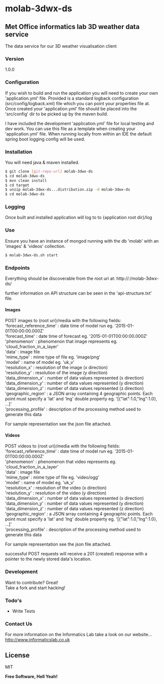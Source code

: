 # molab-3dwx-ds
## Met Office informatics lab 3D weather data service
The data service for our 3D weather visualisation client

### Version
1.0.0

### Configuration
If you wish to build and run the application you will need to create your own 'application.yml' file.
Provided is a standard logback configuration (src/config/logback.xml) file which you can point your properties file at.
Once created your 'application.yml' file should be placed into the 'src/config' dir to be picked up by the maven build.

I have included the development 'application.yml' file for local testing and dev work.
You can use this file as a template when creating your 'application.yml' file.
When running locally from within an IDE the default spring boot logging config will be used.

### Installation
You will need java & maven installed.

```sh
$ git clone [git-repo-url] molab-3dwx-ds  
$ cd molab-3dwx-ds  
$ mvn clean install
$ cd target
$ unzip molab-3dwx-ds...distribution.zip -d molab-3dwx-ds
$ cd molab-3dwx-ds
```

### Logging
Once built and installed application will log to to {application root dir}/log 

### Use
Ensure you have an instance of mongod running with the db 'molab' with an 'images' & 'videos' collection.
```sh
$ molab-3dwx-ds.sh start 
```

### Endpoints
Everything should be discoverable from the root uri at:
http://<YOUR BOX NAME>:<YOUR PORT>/molab-3dwx-ds/

further information on API structure can be seen in the 'api-structure.txt' file.

#### Images
POST images to {root uri}/media with the following fields:  
'forecast_reference_time' : date time of model run eg. '2015-01-01T00:00:00.000Z'  
'forecast_time'           : date time of forecast eg. '2015-01-01T00:00:00.000Z'  
'phenomenon'              : phenomenon that image represents eg. 'cloud_fraction_in_a_layer'  
'data'                    : image file  
'mime_type'               : mime type of file eg. 'image/png'  
'model'                   : name of model eg. 'uk_v'  
'resolution_x'            : resolution of the image (x direction)  
'resolution_y'            : resolution of the image (y direction)  
'data_dimension_x'        : number of data values represented (x direction)  
'data_dimension_y'        : number of data values represented (y direction)  
'data_dimension_z'        : number of data values represented (z direction)  
'geographic_region'       : a JSON array containing 4 geographic points. Each point must specify a 'lat' and 'lng' double property eg. '[{"lat":1.0,"lng":1.0}, ...]'  
'processing_profile'      : description of the processing method used to generate this data  

For sample representation see the json file attached.

#### Videos
POST videos to {root uri}/media with the following fields:  
'forecast_reference_time' : date time of model run eg. '2015-01-01T00:00:00.000Z'  
'phenomenon'              : phenomenon that video represents eg. 'cloud_fraction_in_a_layer'  
'data'                    : image file  
'mime_type'               : mime type of file eg. 'video/ogg'  
'model'                   : name of model eg. 'uk_v'  
'resolution_x'            : resolution of the video (x direction)  
'resolution_y'            : resolution of the video (y direction)  
'data_dimension_x'        : number of data values represented (x direction)  
'data_dimension_y'        : number of data values represented (y direction)  
'data_dimension_z'        : number of data values represented (z direction)  
'geographic_region'       : a JSON array containing 4 geographic points. Each point must specify a 'lat' and 'lng' double property eg. '[{"lat":1.0,"lng":1.0}, ...]'  
'processing_profile'      : description of the processing method used to generate this data  

For sample representation see the json file attached.

successful POST requests will receive a 201 (created) response with a pointer to the newly stored data's location. 


### Development
Want to contribute? Great!  
Take a fork and start hacking!

### Todo's
 - Write Tests

### Contact Us
For more information on the Informatics Lab take a look on our website...  
http://www.informaticslab.co.uk

License
----
MIT

**Free Software, Hell Yeah!**